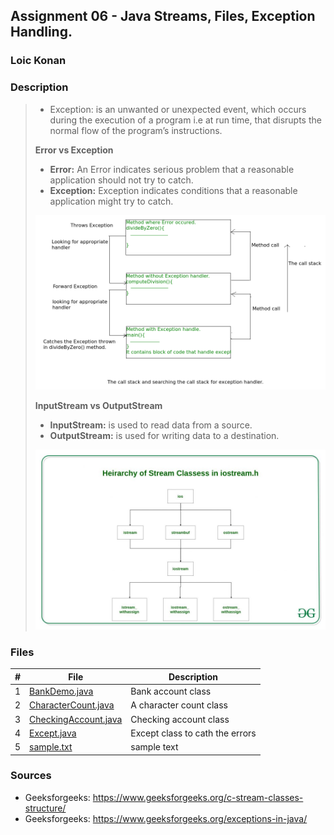 ## Assignment 06 - Java Streams, Files, Exception Handling.

### Loic Konan

### Description

> - Exception: is an unwanted or unexpected event, which occurs during the execution of a program i.e at run time,
>   that disrupts the normal flow of the program’s instructions.
>
> **Error vs Exception**
>
> - **Error:** An Error indicates serious problem that a reasonable application should not try to catch.
> - **Exception:** Exception indicates conditions that a reasonable application might try to catch.
> <img src="pic.png">
>
>
> **InputStream vs OutputStream**
>
> - **InputStream:** is used to read data from a source.
> - **OutputStream:** is used for writing data to a destination.
> <img src="pic1.jpg">

### Files

|   #   | File                                         | Description                     |
| :---: | -------------------------------------------- | ------------------------------- |
|   1   | [BankDemo.java](BankDemo.java)               | Bank account class              |
|   2   | [CharacterCount.java](CharacterCount.java)   | A character count class         |
|   3   | [CheckingAccount.java](CheckingAccount.java) | Checking account class          |
|   4   | [Except.java](Except.java)                   | Except class to cath the errors |
|   5   | [sample.txt](sample.txt)                     | sample text                     |

### Sources

- Geeksforgeeks: <https://www.geeksforgeeks.org/c-stream-classes-structure/>
- Geeksforgeeks: <https://www.geeksforgeeks.org/exceptions-in-java/>